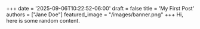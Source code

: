 +++
date = '2025-09-06T10:22:52-06:00'
draft = false
title = 'My First Post'
authors = ["Jane Doe"]
featured_image = "/images/banner.png"
+++
Hi, here is some random content.